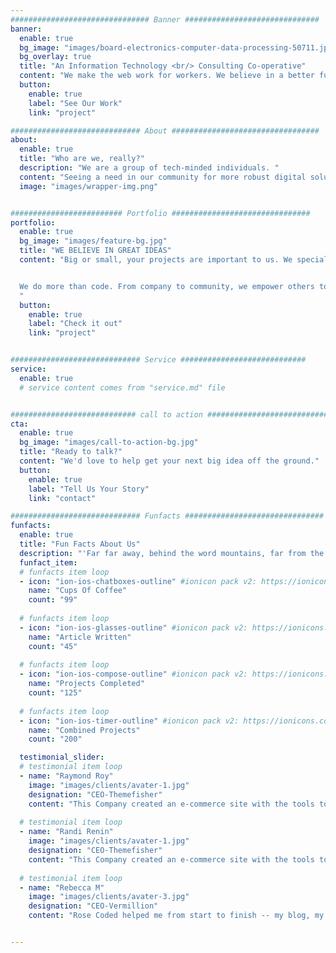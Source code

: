 ```yaml
---
############################### Banner ##############################
banner:
  enable: true
  bg_image: "images/board-electronics-computer-data-processing-50711.jpeg?auto=compress&cs=tinysrgb&dpr=2&h=650&w=940"
  bg_overlay: true
  title: "An Information Technology <br/> Consulting Co-operative"
  content: "We make the web work for workers. We believe in a better future for all, and strive to provide innovative solutions for forward-thinking orgs."
  button:
    enable: true
    label: "See Our Work"
    link: "project"

############################# About #################################
about:
  enable: true
  title: "Who are we, really?"
  description: "We are a group of tech-minded individuals. "
  content: "Seeing a need in our community for more robust digital solutions, we wanted to carve out space in the consulting world for a human-centric co-operative. We truly believe in the Solidarity Economy and its power to shape the future of our society for the better. Our hope is to provide an alternative to traditional consulting agencies for organizations looking to make an impact. Everything we do is part of our purpose to help all people gain the most power possible over their own lives."
  image: "images/wrapper-img.png"


######################### Portfolio ###############################
portfolio:
  enable: true
  bg_image: "images/feature-bg.jpg"
  title: "WE BELIEVE IN GREAT IDEAS"
  content: "Big or small, your projects are important to us. We specialize in building tools and websites that respect your vision and values. We also provide training and consultation to meet your goals. 


  We do more than code. From company to community, we empower others to build the change they want to see.
  "
  button:
    enable: true
    label: "Check it out"
    link: "project"


############################# Service ############################
service:
  enable: true
  # service content comes from "service.md" file


############################ call to action ###########################
cta:
  enable: true
  bg_image: "images/call-to-action-bg.jpg"
  title: "Ready to talk?"
  content: "We'd love to help get your next big idea off the ground."
  button:
    enable: true
    label: "Tell Us Your Story"
    link: "contact"

############################# Funfacts ###############################
funfacts:
  enable: true
  title: "Fun Facts About Us"
  description: "'Far far away, behind the word mountains, far from the countries Vokalia and Consonantia, <br> there live the blind texts. Separated they live in Bookmarksgrove right at the coast of the Semantics'"
  funfact_item:
  # funfacts item loop
  - icon: "ion-ios-chatboxes-outline" #ionicon pack v2: https://ionicons.com/v2/
    name: "Cups Of Coffee"
    count: "99"
    
  # funfacts item loop
  - icon: "ion-ios-glasses-outline" #ionicon pack v2: https://ionicons.com/v2/
    name: "Article Written"
    count: "45"
    
  # funfacts item loop
  - icon: "ion-ios-compose-outline" #ionicon pack v2: https://ionicons.com/v2/
    name: "Projects Completed"
    count: "125"
    
  # funfacts item loop
  - icon: "ion-ios-timer-outline" #ionicon pack v2: https://ionicons.com/v2/
    name: "Combined Projects"
    count: "200"

  testimonial_slider:
  # testimonial item loop
  - name: "Raymond Roy"
    image: "images/clients/avater-1.jpg"
    designation: "CEO-Themefisher"
    content: "This Company created an e-commerce site with the tools to make our business a success, with innovative ideas we feel that our site has unique elements that make us stand out from the crowd."
              
  # testimonial item loop
  - name: "Randi Renin"
    image: "images/clients/avater-1.jpg"
    designation: "CEO-Themefisher"
    content: "This Company created an e-commerce site with the tools to make our business a success, with innovative ideas we feel that our site has unique elements that make us stand out from the crowd."
              
  # testimonial item loop
  - name: "Rebecca M"
    image: "images/clients/avater-3.jpg"
    designation: "CEO-Vermillion"
    content: "Rose Coded helped me from start to finish -- my blog, my marketing, and even the web app that runs my business! Now I can really focus on improving my service offerings instead of tweaking and tinkering."


---
```

